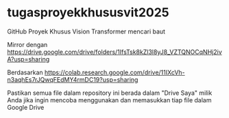 # tugasproyekkhususvit2025
GitHub Proyek Khusus Vision Transformer mencari baut

Mirror dengan https://drive.google.com/drive/folders/1IfsTsk8kZl3l8yJ8_VZTQNOCqNHj2ivA?usp=sharing

Berdasarkan https://colab.research.google.com/drive/11IXcVh-n3aqhEs7rJQwqFEdMY4rmDC19?usp=sharing

Pastikan semua file dalam repository ini berada dalam "Drive Saya" milik Anda jika ingin mencoba menggunakan dan memasukkan tiap file dalam Google Drive
